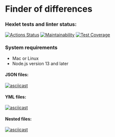 # Finder of differences

### Hexlet tests and linter status:

[![Actions Status](https://github.com/OksanaS13/frontend-project-46/workflows/hexlet-check/badge.svg)](https://github.com/OksanaS13/frontend-project-46/actions)
[![Maintainability](https://api.codeclimate.com/v1/badges/76116ca98acd5b79c2d0/maintainability)](https://codeclimate.com/github/OksanaS13/frontend-project-46/maintainability)
[![Test Coverage](https://api.codeclimate.com/v1/badges/76116ca98acd5b79c2d0/test_coverage)](https://codeclimate.com/github/OksanaS13/frontend-project-46/test_coverage)


### System requirements

- Mac or Linux
- Node.js version 13 and later

#### JSON files:
[![asciicast](https://asciinema.org/a/CG9rBnY31ZlTSWG3H0h9Sb1yD.svg)](https://asciinema.org/a/CG9rBnY31ZlTSWG3H0h9Sb1yD)

#### YML files:
[![asciicast](https://asciinema.org/a/sE1RXgRnwWjLz6jcILJCvpQFB.svg)](https://asciinema.org/a/sE1RXgRnwWjLz6jcILJCvpQFB)

#### Nested files:
[![asciicast](https://asciinema.org/a/maIv0A8mc200TkUW0TO0ffaa3.svg)](https://asciinema.org/a/maIv0A8mc200TkUW0TO0ffaa3)

